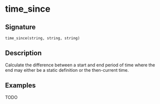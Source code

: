 # time_since

## Signature

`time_since(string, string, string)`

## Description

Calculate the difference between a start and end period of time where the end may either be a static definition or the then-current time.

## Examples

TODO
